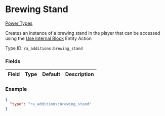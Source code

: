 # Brewing Stand
[Power Types](../power_types.md)

Creates an instance of a brewing stand in the player that can be accessed using the [Use Internal Block]() Entity Action

Type ID: `ra_additions:brewing_stand`
### Fields
 | Field | Type | Default | Description | 
|---|---|---|---|

### Example
```json
{
  "type": "ra_additions:brewing_stand"
}
```

